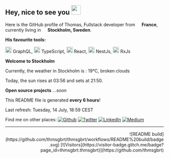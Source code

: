 <h2>Hey, nice to see you <img src="https://emojis.slackmojis.com/emojis/images/1531849430/4246/blob-sunglasses.gif?1531849430" width="30"/></h2>


<p>Here is the GitHub profile of Thomas,  Fullstack developer from <img src="https://image.flaticon.com/icons/svg/197/197560.svg" width="13"/> <b>France</b>, currently living in <img src="https://image.flaticon.com/icons/svg/197/197564.svg" width="13"/> <b>Stockholm, Sweden</b>. </p>

<p><b>His favourite tools:</b></p>
<p>
<img src="https://upload.wikimedia.org/wikipedia/commons/thumb/1/17/GraphQL_Logo.svg/1024px-GraphQL_Logo.svg.png" width="20"/> GraphQL, <img src="https://cdn.iconscout.com/icon/free/png-512/typescript-1174965.png" width="20"/> TypeScript, <img src="https://cdn4.iconfinder.com/data/icons/logos-3/600/React.js_logo-512.png" width="20"/> React, <img src="https://seeklogo.com/images/N/nestjs-logo-09342F76C0-seeklogo.com.png" width="20"/> NestJs, <img src="https://cdn.worldvectorlogo.com/logos/rxjs-1.svg" width="20"/> RxJs
</p>


<p><b>Welcome to Stockholm</b></p>
<p>Currently, the weather in Stockholm is : 19°C, broken clouds</p>
<p>Today, the sun rises at 03:56 and sets at 21:50.</p>

<b>Open source projects</b>
<i>...soon</i>


</hr>

<p>This README file is generated <b>every 6 hours</b>!</p>
<p>Last refresh: Tuesday, 14 July, 18:59 CEST</p>


Find me on other places:
[![Github](https://img.shields.io/github/followers/thmsgbrt.svg?label=GitHub&style=social)](https://github.com/thmsgbrt) [![Twitter](https://img.shields.io/twitter/follow/Guibz16?label=Twitter&style=social)](https://twitter.com/Guibz16) [![LinkedIn](https://img.shields.io/badge/LinkedIn-My_Resume-__?style=social&logo=LinkedIn)](https://www.linkedin.com/in/thomas-guibert) [![Medium](https://img.shields.io/badge/Medium-My_Stories-__?style=social&logo=Medium)](https://medium.com/@th.guibert)


------------


<p align="right">
![README build](https://github.com/thmsgbrt/thmsgbrt/workflows/README%20build/badge.svg) [![Visitors](https://visitor-badge.glitch.me/badge?page_id=thmsgbrt.thmsgbrt)](https://github.com/thmsgbrt)
</p>

